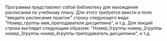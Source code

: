 Программа представляет собой библиотеку для нахождения расписания по учебному плану.
Для этого требуется ввести в поле "введите расписание практик" строку следующего вида:
"Номер_группы имя_преподавателя дисциплина", и т.д.
Для лекций строка выглядит следующим образом:
"Номер_1группы номер_2группы номер_3группы номер_4группы преподаватель дисциплина", и т.д.
